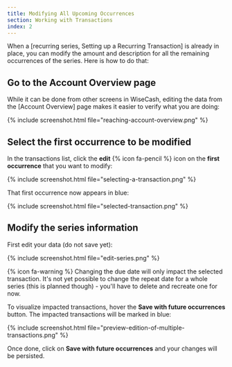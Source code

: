 ```yaml
---
title: Modifying All Upcoming Occurrences
section: Working with Transactions
index: 2
---
```


When a [recurring series, Setting up a Recurring Transaction] is already in place, you can modify the amount and description for all the remaining occurrences of the series. Here is how to do that:

## Go to the Account Overview page

While it can be done from other screens in WiseCash, editing the data from the [Account Overview] page makes it easier to verify what you are doing:

{% include screenshot.html file="reaching-account-overview.png" %}

## Select the first occurrence to be modified

In the transactions list, click the **edit** {% icon fa-pencil %} icon on the **first occurrence** that you want to modify:

{% include screenshot.html file="selecting-a-transaction.png" %}

That first occurrence now appears in blue:

{% include screenshot.html file="selected-transaction.png" %}

## Modify the series information

First edit your data (do not save yet):

{% include screenshot.html file="edit-series.png" %}

<div class='alert alert-info' role='alert'>
  {% icon fa-warning %} Changing the due date will only impact the selected transaction. It's not yet possible to change the repeat date for a whole series (this is planned though) - you'll have to delete and recreate one for now.
</div>

To visualize impacted transactions, hover the **Save with future occurrences** button. The impacted transactions will be marked in blue:

{% include screenshot.html file="preview-edition-of-multiple-transactions.png" %}

Once done, click on **Save with future occurrences** and your changes will be persisted.
